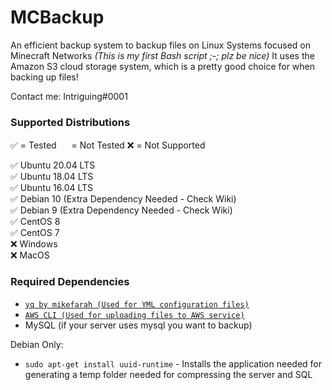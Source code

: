 # MCBackup
An efficient backup system to backup files on Linux Systems focused on Minecraft Networks *(This is my first Bash script ;-; plz be nice)* It uses the Amazon S3 cloud storage system, which is a pretty good choice for when backing up files!

Contact me: Intriguing#0001

### Supported Distributions
✅ = Tested <img width=16 height=16 src="https://i.imgur.com/oYtywhM.png"> = Not Tested ❌ = Not Supported

✅ Ubuntu 20.04 LTS<br>
✅ Ubuntu 18.04 LTS<br>
✅ Ubuntu 16.04 LTS<br>
✅ Debian 10 (Extra Dependency Needed - Check Wiki) <br>
✅ Debian 9 (Extra Dependency Needed - Check Wiki) <br>
✅ CentOS 8<br>
✅ CentOS 7<br>
❌ Windows<br>
❌ MacOS

### Required Dependencies
* [`yq by mikefarah (Used for YML configuration files)`](https://github.com/mikefarah/yq)
* [`AWS CLI (Used for uploading files to AWS service)`](https://docs.aws.amazon.com/cli/latest/userguide/install-cliv2-linux.html)
* MySQL (if your server uses mysql you want to backup)

Debian Only:
* `sudo apt-get install uuid-runtime` - Installs the application needed for generating a temp folder needed for compressing the server and SQL

